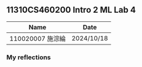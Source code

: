 ## 11310CS460200 Intro 2 ML Lab 4
|Name|Date|
|:-:|:-:|
|110020007 施淙綸|2024/10/18|

### 

### 

### 

### My reflections


